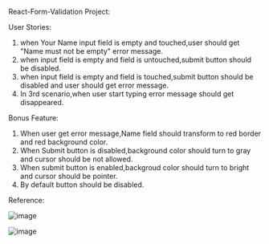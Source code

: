 React-Form-Validation Project:

User Stories:

1. when Your Name input field is empty and touched,user should get "Name must not be empty" error message.
2. when input field is empty and field is untouched,submit button should be disabled.
3. when input field is empty and field is touched,submit button should be disabled and user should get 
   error message.
4. In 3rd scenario,when user start typing error message should get disappeared.

Bonus Feature:

1. When user get error message,Name field should transform to red border and red background color.
2. When Submit button is disabled,background color should turn to gray and cursor should be not allowed.
3. When submit button is enabled,backgroud color should turn to bright and cursor should be pointer.
4. By default button should be disabled.

Reference:

![image](https://user-images.githubusercontent.com/15225177/174788395-5670be29-d835-470f-96dd-da3f1a7af04b.png)

![image](https://user-images.githubusercontent.com/15225177/174788277-489ea481-0c2c-466a-b889-12f3bcf6a625.png)

